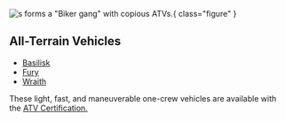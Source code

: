 ![s forms a "Biker gang" with
copious ATVs.](../images/ATV_gang.jpg){ class="figure" }

## All-Terrain Vehicles

- [Basilisk](Basilisk.md)
- [Fury](Fury.md)
- [Wraith](Wraith.md)

These light, fast, and maneuverable one-crew vehicles are available with the
[ATV Certification.](<../certifications/ATV_(Certification).md>)
